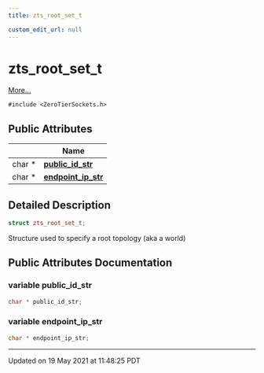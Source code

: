 ```yaml
---
title: zts_root_set_t

custom_edit_url: null
---
```


# zts_root_set_t



 [More...](#detailed-description)


`#include <ZeroTierSockets.h>`

## Public Attributes

|                | Name           |
| -------------- | -------------- |
| char * | **[public_id_str](/autogen/libzt/classes/structzts__root__set__t.md#variable-public_id_str)**  |
| char * | **[endpoint_ip_str](/autogen/libzt/classes/structzts__root__set__t.md#variable-endpoint_ip_str)**  |

## Detailed Description

```cpp
struct zts_root_set_t;
```


Structure used to specify a root topology (aka a world) 

## Public Attributes Documentation

### variable public_id_str

```cpp
char * public_id_str;
```


### variable endpoint_ip_str

```cpp
char * endpoint_ip_str;
```


-------------------------------

Updated on 19 May 2021 at 11:48:25 PDT